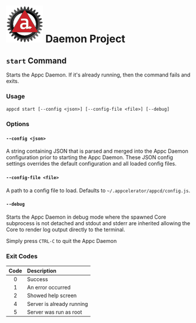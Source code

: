 # ![Appc Daemon logo](../../images/appc-daemon.png) Daemon Project

## `start` Command

Starts the Appc Daemon. If it's already running, then the command fails and exits.

### Usage

```
appcd start [--config <json>] [--config-file <file>] [--debug]
```

### Options

#### `--config <json>`

A string containing JSON that is parsed and merged into the Appc Daemon configuration prior to
starting the Appc Daemon. These JSON config settings overrides the default configuration and all
loaded config files.

#### `--config-file <file>`

A path to a config file to load. Defaults to `~/.appcelerator/appcd/config.js`.

#### `--debug`

Starts the Appc Daemon in debug mode where the spawned Core subprocess is not detached and stdout
and stderr are inherited allowing the Core to render log output directly to the terminal.

Simply press `CTRL-C` to quit the Appc Daemon

### Exit Codes

| Code  | Description                |
| :---: | :------------------------- |
| 0     | Success                    |
| 1     | An error occurred          |
| 2     | Showed help screen         |
| 4     | Server is already running  |
| 5     | Server was run as root     |
